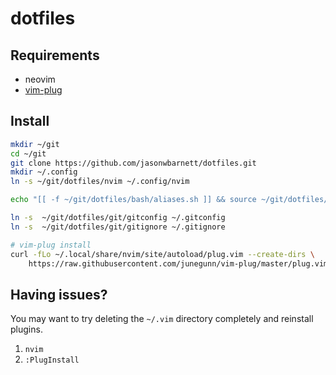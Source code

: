 # dotfiles

## Requirements

- neovim
- [vim-plug](https://github.com/junegunn/vim-plug)

## Install

```bash
mkdir ~/git
cd ~/git
git clone https://github.com/jasonwbarnett/dotfiles.git
mkdir ~/.config
ln -s ~/git/dotfiles/nvim ~/.config/nvim

echo "[[ -f ~/git/dotfiles/bash/aliases.sh ]] && source ~/git/dotfiles/bash/aliases.sh" >> ~/.bash_profile

ln -s  ~/git/dotfiles/git/gitconfig ~/.gitconfig
ln -s  ~/git/dotfiles/git/gitignore ~/.gitignore

# vim-plug install
curl -fLo ~/.local/share/nvim/site/autoload/plug.vim --create-dirs \
    https://raw.githubusercontent.com/junegunn/vim-plug/master/plug.vim
```

## Having issues?

You may want to try deleting the `~/.vim` directory completely and reinstall
plugins.

  1. `nvim`
  2. `:PlugInstall`
